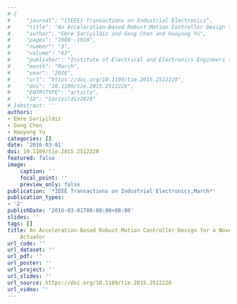 ```yaml
---
# {
#     "journal": "{IEEE} Transactions on Industrial Electronics",
#     "title": "An Acceleration-Based Robust Motion Controller Design for a Novel Series Elastic Actuator",
#     "author": "Emre Sariyildiz and Gong Chen and Haoyong Yu",
#     "pages": "1900--1910",
#     "number": "3",
#     "volume": "63",
#     "publisher": "Institute of Electrical and Electronics Engineers ({IEEE})",
#     "month": "March",
#     "year": "2016",
#     "url": "https://doi.org/10.1109/tie.2015.2512228",
#     "doi": "10.1109/tie.2015.2512228",
#     "ENTRYTYPE": "article",
#     "ID": "Sariyildiz2016"
# }abstract: ''
authors:
- Emre Sariyildiz
- Gong Chen
- Haoyong Yu
categories: []
date: '2016-03-01'
doi: 10.1109/tie.2015.2512228
featured: false
image:
    caption: ''
    focal_point: ''
    preview_only: false
publication: '*IEEE Transactions on Industrial Electronics,March*'
publication_types:
- '2'
publishDate: '2016-03-01T00:00:00+08:00'
slides: ''
tags: []
title: An Acceleration-Based Robust Motion Controller Design for a Novel Series Elastic
    Actuator
url_code: ''
url_dataset: ''
url_pdf: ''
url_poster: ''
url_project: ''
url_slides: ''
url_source: https://doi.org/10.1109/tie.2015.2512228
url_video: ''
---
```


